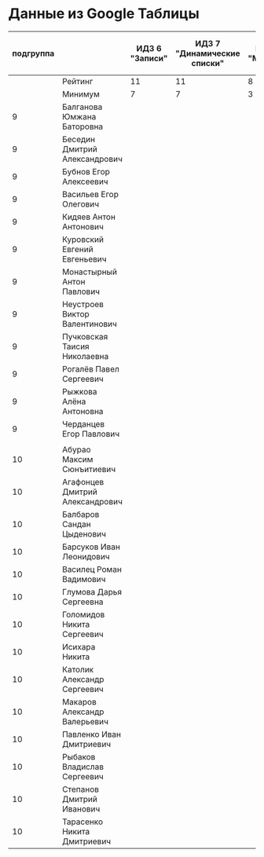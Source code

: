 # Данные из Google Таблицы

| подгруппа |  | ИДЗ 6 "Записи" | ИДЗ 7 "Динамические списки" | ИДЗ 8 "Модули" | ИДЗ 9 "Битовые маски в С++" | ИДЗ СУММА | КР 1 | КР 2 | Коллоквиум | 25.02 | 04.03 | 11.03 |  |  |  |  |  |  |  |  |  |  |  | Общие задания | Конспект |
| --- | --- | --- | --- | --- | --- | --- | --- | --- | --- | --- | --- | --- | --- | --- | --- | --- | --- | --- | --- | --- | --- | --- | --- | --- | --- |
|  | Рейтинг | 11 | 11 | 8 | 11 | 41 | 12 | 12 | 15 |  |  |  |  |  |  |  |  |  |  |  |  |  |  | 12 | 5 |
|  | Минимум | 7 | 7 | 3 | 7 | 24 | 8 | 8 | 9 |  |  |  |  |  |  |  |  |  |  |  |  |  |  | 7 | 3 |
| 9 | Балганова Юмжана Баторовна |  |  |  |  | 0 |  |  |  |  |  |  |  |  |  |  |  |  |  |  |  |  |  |  |  |
| 9 | Беседин Дмитрий Александрович |  |  |  |  | 0 |  |  |  |  |  |  |  |  |  |  |  |  |  |  |  |  |  |  |  |
| 9 | Бубнов Егор Алексеевич |  |  |  |  | 0 |  |  |  |  |  |  |  |  |  |  |  |  |  |  |  |  |  |  |  |
| 9 | Васильев Егор Олегович |  |  |  |  | 0 |  |  |  |  |  |  |  |  |  |  |  |  |  |  |  |  |  |  |  |
| 9 | Кидяев Антон Антонович |  |  |  |  | 0 |  |  |  |  |  |  |  |  |  |  |  |  |  |  |  |  |  |  |  |
| 9 | Куровский Евгений Евгеньевич |  |  |  |  | 0 |  |  |  |  |  |  |  |  |  |  |  |  |  |  |  |  |  |  |  |
| 9 | Монастырный Антон Павлович |  |  |  |  | 0 |  |  |  |  |  |  |  |  |  |  |  |  |  |  |  |  |  |  |  |
| 9 | Неустроев Виктор Валентинович |  |  |  |  | 0 |  |  |  |  |  |  |  |  |  |  |  |  |  |  |  |  |  |  |  |
| 9 | Пучковская Таисия Николаевна |  |  |  |  | 0 |  |  |  |  |  |  |  |  |  |  |  |  |  |  |  |  |  |  |  |
| 9 | Рогалёв Павел Сергеевич |  |  |  |  | 0 |  |  |  |  |  |  |  |  |  |  |  |  |  |  |  |  |  |  |  |
| 9 | Рыжкова Алёна Антоновна |  |  |  |  | 0 |  |  |  |  |  |  |  |  |  |  |  |  |  |  |  |  |  |  |  |
| 9 | Черданцев Егор Павлович |  |  |  |  | 0 |  |  |  |  |  |  |  |  |  |  |  |  |  |  |  |  |  |  |  |
|  |  |  |  |  |  |  |  |  |  |  |  |  |  |  |  |  |  |  |  |  |  |  |  |  |  |
| 10 | Абурао Максим Сюнъитиевич |  |  |  |  | 0 |  |  |  |  |  |  |  |  |  |  |  |  |  |  |  |  |  |  |  |
| 10 | Агафонцев Дмитрий Александрович |  |  |  |  | 0 |  |  |  |  |  |  |  |  |  |  |  |  |  |  |  |  |  |  |  |
| 10 | Балбаров Сандан Цыденович |  |  |  |  | 0 |  |  |  |  |  |  |  |  |  |  |  |  |  |  |  |  |  |  |  |
| 10 | Барсуков Иван Леонидович |  |  |  |  | 0 |  |  |  |  |  |  |  |  |  |  |  |  |  |  |  |  |  |  |  |
| 10 | Василец Роман Вадимович |  |  |  |  | 0 |  |  |  |  |  |  |  |  |  |  |  |  |  |  |  |  |  |  |  |
| 10 | Глумова Дарья Сергеевна |  |  |  |  | 0 |  |  |  |  |  |  |  |  |  |  |  |  |  |  |  |  |  |  |  |
| 10 | Голомидов Никита Сергеевич |  |  |  |  | 0 |  |  |  |  |  |  |  |  |  |  |  |  |  |  |  |  |  |  |  |
| 10 | Исихара Никита |  |  |  |  | 0 |  |  |  |  |  |  |  |  |  |  |  |  |  |  |  |  |  |  |  |
| 10 | Католик Александр Сергеевич |  |  |  |  | 0 |  |  |  |  |  |  |  |  |  |  |  |  |  |  |  |  |  |  |  |
| 10 | Макаров Александр Валерьевич |  |  |  |  | 0 |  |  |  |  |  |  |  |  |  |  |  |  |  |  |  |  |  |  |  |
| 10 | Павленко Иван Дмитриевич |  |  |  |  | 0 |  |  |  |  |  |  |  |  |  |  |  |  |  |  |  |  |  |  |  |
| 10 | Рыбаков Владислав Сергеевич |  |  |  |  | 0 |  |  |  |  |  |  |  |  |  |  |  |  |  |  |  |  |  |  |  |
| 10 | Степанов Дмитрий Иванович |  |  |  |  | 0 |  |  |  |  |  |  |  |  |  |  |  |  |  |  |  |  |  |  |  |
| 10 | Тарасенко Никита Дмитриевич |  |  |  |  | 0 |  |  |  |  |  |  |  |  |  |  |  |  |  |  |  |  |  |  |  |
